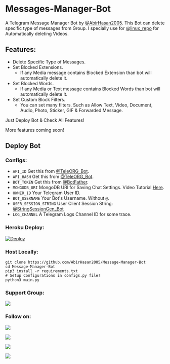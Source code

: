 # Messages-Manager-Bot

A Telegram Message Manager Bot by [@AbirHasan2005](https://github.com/AbirHasan2005). This Bot can delete specific type of messages from Group. I specially use for [@linux_repo](https://t.me/linux_repo) for Automatically deleting Videos.

## Features:
- Delete Specific Type of Messages.
- Set Blocked Extensions.
    - If any Media message contains Blocked Extension than bot will automatically delete it.
- Set Blocked Words.
    - If any Media or Text message contains Blocked Words than bot will automatically delete it.
- Set Custom Block Filters.
    - You can set many filters. Such as Allow Text, Video, Document, Audio, Photo, Sticker, GIF & Forwarded Message.

Just Deploy Bot & Check All Features!

More features coming soon!

## Deploy Bot
### Configs:
- `API_ID` Get this from [@TeleORG_Bot](https://t.me/TeleORG_Bot).
- `API_HASH` Get this from [@TeleORG_Bot](https://t.me/TeleORG_Bot).
- `BOT_TOKEN` Get this from [@BotFather](https://t.me/BotFather).
- `MONGODB_URI` MongoDB URI for Saving Chat Settings. Video Tutorial [Here](https://www.youtube.com/watch?v=aXlF80Cn7iU).
- `OWNER_ID` Your Telegram User ID.
- `BOT_USERNAME` Your Bot's Username. Without `@`.
- `USER_SESSION_STRING` User Client Session String: [@StringSessionGen_Bot](https://t.me/StringSessionGen_Bot)
- `LOG_CHANNEL` A Telegram Logs Channel ID for some trace.

### Heroku Deploy:
[![Deploy](https://www.herokucdn.com/deploy/button.svg)](https://heroku.com/deploy?template=https://github.com/malik7983/Message-Manager-Bot)

### Host Locally:
```shell
git clone https://github.com/AbirHasan2005/Message-Manager-Bot
cd Message-Manager-Bot
pip3 install -r requirements.txt
# Setup Configurations in configs.py file!
python3 main.py
```

### Support Group:
<a href="https://t.me/JoinOT"><img src="https://img.shields.io/badge/Telegram-Join%20Telegram%20Group-blue.svg?logo=telegram"></a>

### Follow on:
<p align="left">
<a href="https://github.com/AbirHasan2005"><img src="https://img.shields.io/badge/GitHub-Follow%20on%20GitHub-inactive.svg?logo=github"></a>
</p>
<p align="left">
<a href="https://twitter.com/AbirHasan2005"><img src="https://img.shields.io/badge/Twitter-Follow%20on%20Twitter-informational.svg?logo=twitter"></a>
</p>
<p align="left">
<a href="https://facebook.com/AbirHasan2005"><img src="https://img.shields.io/badge/Facebook-Follow%20on%20Facebook-blue.svg?logo=facebook"></a>
</p>
<p align="left">
<a href="https://instagram.com/AbirHasan2005"><img src="https://img.shields.io/badge/Instagram-Follow%20on%20Instagram-important.svg?logo=instagram"></a>
</p>
